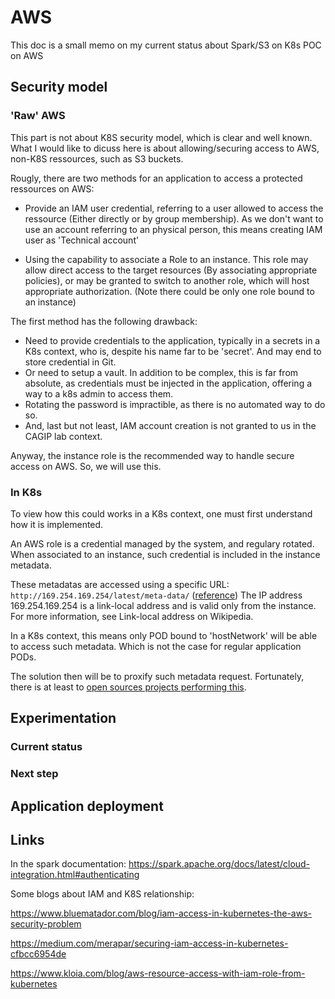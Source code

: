 # AWS

This doc is a small memo on my current status about Spark/S3 on K8s POC on AWS

## Security model

### 'Raw' AWS

This part is not about K8S security model, which is clear and well known. 
What I would like to dicuss here is about allowing/securing access to AWS, non-K8S ressources, such as S3 buckets.

Rougly, there are two methods for an application to access a protected ressources on AWS:

- Provide an IAM user credential, referring to a user allowed to access the ressource (Either directly or by group membership). As we don't want to use an account referring to an physical person, this means creating IAM user as 'Technical account'

- Using the capability to associate a Role to an instance. This role may allow direct access to the target resources (By associating appropriate policies), or may be granted to switch to another role, which will host appropriate authorization. (Note there could be only one role bound to an instance)

The first method has the following drawback:
- Need to provide credentials to the application, typically in a secrets in a K8s context, who is, despite his name far to be 'secret'. And may end to store credential in Git.
- Or need to setup a vault. In addition to be complex, this is far from absolute, as credentials must be injected in the application, offering a way to a k8s admin to access them.
- Rotating the password is impractible, as there is no automated way to do so.
- And, last but not least, IAM account creation is not granted to us in the CAGIP lab context.

Anyway, the instance role is the recommended way to handle secure access on AWS. So, we will use this.

### In K8s

To view how this could works in a K8s context, one must first understand how it is implemented.

An AWS role is a credential managed by the system, and regulary rotated. When associated to an instance, such credential is included in the instance metadata. 

These metadatas are accessed using a specific URL: `http://169.254.169.254/latest/meta-data/` ([reference](https://docs.aws.amazon.com/AWSEC2/latest/UserGuide/instancedata-data-retrieval.html)) The IP address 169.254.169.254 is a link-local address and is valid only from the instance. For more information, see Link-local address on Wikipedia.

In a K8s context, this means only POD bound to 'hostNetwork' will be able to access such metadata. Which is not the case for regular application PODs.

The solution then will be to proxify such metadata request. Fortunately, there is at least to [open sources projects performing this](https://www.kloia.com/blog/aws-resource-access-with-iam-role-from-kubernetes).

## Experimentation

### Current status

### Next step 

## Application deployment

## Links 

In the spark documentation: https://spark.apache.org/docs/latest/cloud-integration.html#authenticating

Some blogs about IAM and K8S relationship:

https://www.bluematador.com/blog/iam-access-in-kubernetes-the-aws-security-problem

https://medium.com/merapar/securing-iam-access-in-kubernetes-cfbcc6954de

https://www.kloia.com/blog/aws-resource-access-with-iam-role-from-kubernetes

